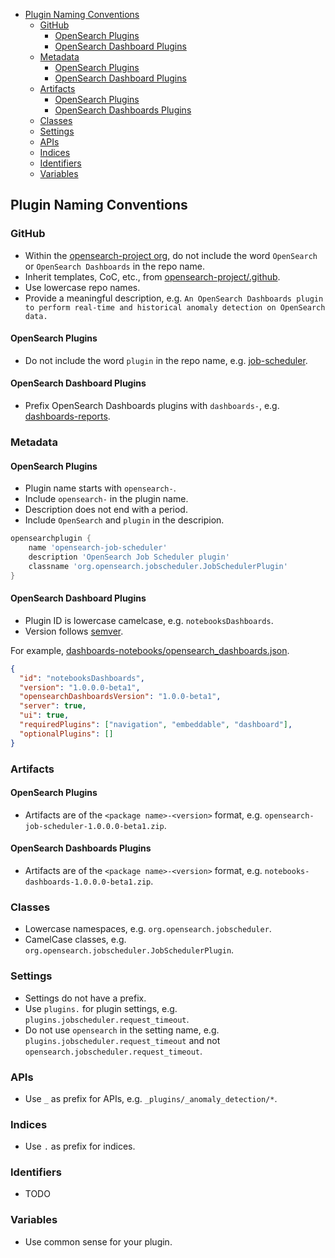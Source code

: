 - [Plugin Naming Conventions](#plugin-naming-conventions)
  - [GitHub](#github)
    - [OpenSearch Plugins](#opensearch-plugins)
    - [OpenSearch Dashboard Plugins](#opensearch-dashboard-plugins)
  - [Metadata](#metadata)
    - [OpenSearch Plugins](#opensearch-plugins-1)
    - [OpenSearch Dashboard Plugins](#opensearch-dashboard-plugins-1)
  - [Artifacts](#artifacts)
    - [OpenSearch Plugins](#opensearch-plugins-2)
    - [OpenSearch Dashboards Plugins](#opensearch-dashboards-plugins)
  - [Classes](#classes)
  - [Settings](#settings)
  - [APIs](#apis)
  - [Indices](#indices)
  - [Identifiers](#identifiers)
  - [Variables](#variables)

## Plugin Naming Conventions

### GitHub

- Within the [opensearch-project org](https://github.com/opensearch-project), do not include the word `OpenSearch` or `OpenSearch Dashboards` in the repo name.
- Inherit templates, CoC, etc., from [opensearch-project/.github](https://github.com/opensearch-project/.github).
- Use lowercase repo names.
- Provide a meaningful description, e.g. `An OpenSearch Dashboards plugin to perform real-time and historical anomaly detection on OpenSearch data.`

#### OpenSearch Plugins

- Do not include the word `plugin` in the repo name, e.g. [job-scheduler](https://github.com/opensearch-project/job-scheduler).

#### OpenSearch Dashboard Plugins

- Prefix OpenSearch Dashboards plugins with `dashboards-`, e.g. [dashboards-reports](https://github.com/opensearch-project/dashboards-reports).

### Metadata

#### OpenSearch Plugins

- Plugin name starts with `opensearch-`.
- Include `opensearch-` in the plugin name.
- Description does not end with a period.
- Include `OpenSearch` and `plugin` in the descripion. 

```groovy
opensearchplugin {
    name 'opensearch-job-scheduler'
    description 'OpenSearch Job Scheduler plugin'
    classname 'org.opensearch.jobscheduler.JobSchedulerPlugin'
}
```

#### OpenSearch Dashboard Plugins

- Plugin ID is lowercase camelcase, e.g. `notebooksDashboards`.
- Version follows [semver](https://semver.org/).

For example, [dashboards-notebooks/opensearch_dashboards.json](https://github.com/opensearch-project/dashboards-notebooks/blob/main/dashboards-notebooks/opensearch_dashboards.json).

```json
{
  "id": "notebooksDashboards",
  "version": "1.0.0.0-beta1",
  "opensearchDashboardsVersion": "1.0.0-beta1",
  "server": true,
  "ui": true,
  "requiredPlugins": ["navigation", "embeddable", "dashboard"],
  "optionalPlugins": []
}
```

### Artifacts

#### OpenSearch Plugins

- Artifacts are of the `<package name>-<version>` format, e.g. `opensearch-job-scheduler-1.0.0.0-beta1.zip`.

#### OpenSearch Dashboards Plugins

- Artifacts are of the `<package name>-<version>` format, e.g. `notebooks-dashboards-1.0.0.0-beta1.zip`.

### Classes

- Lowercase namespaces, e.g. `org.opensearch.jobscheduler`.
- CamelCase classes, e.g. `org.opensearch.jobscheduler.JobSchedulerPlugin`.

### Settings

- Settings do not have a prefix.
- Use `plugins.` for plugin settings, e.g. `plugins.jobscheduler.request_timeout`.
- Do not use `opensearch` in the setting name, e.g. `plugins.jobscheduler.request_timeout` and not `opensearch.jobscheduler.request_timeout`.

### APIs

- Use `_` as prefix for APIs, e.g. `_plugins/_anomaly_detection/*`.

### Indices

- Use `.` as prefix for indices.

### Identifiers

- TODO

### Variables

- Use common sense for your plugin.
